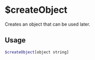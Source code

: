 # $createObject

Creates an object that can be used later.

## Usage

```bash
$createObject[object string]
```


